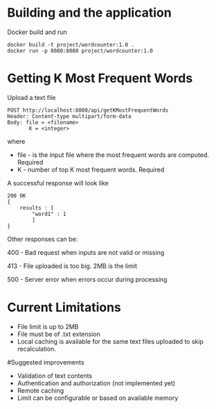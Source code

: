 # Building and the application
Docker build and run 

```
docker build -t project/wordcounter:1.0 .
docker run -p 8080:8080 project/wordcounter:1.0
```
# Getting K Most Frequent Words
Upload a text file

```
POST http://localhost:8080/api/getKMostFrequentWords
Header: Content-type multipart/form-data
Body: file = <filename>
	   K = <integer>
```
where
* file - is the input file where the most frequent words are computed. Required
* K -  number of top K most frequent words. Required

A successful response will look like

```
200 OK
{
	results : [
		"word1" : 1
		]
}
```

Other responses can be:

400 - Bad request when inputs are not valid or missing

413 - File uploaded is too big. 2MB is the limit

500 - Server error when errors occur during processing

# Current Limitations
- File limit is up to 2MB
- File must be of .txt extension
- Local caching is available for the same text files uploaded to skip recalculation.

#Suggested improvements
- Validation of text contents
- Authentication and authorization (not implemented yet)
- Remote caching
- Limit can be configurable or based on available memory
